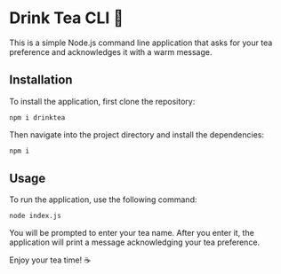 # Drink Tea CLI 🍵

This is a simple Node.js command line application that asks for your tea preference and acknowledges it with a warm message.

## Installation

To install the application, first clone the repository:

```bash
npm i drinktea
```

Then navigate into the project directory and install the dependencies:

```bash
npm i
```

## Usage
To run the application, use the following command:

```bash
node index.js
```

You will be prompted to enter your tea name. After you enter it, the application will print a message acknowledging your tea preference.

Enjoy your tea time! ☕️
